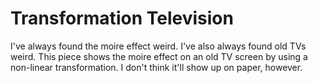 # Transformation Television

I've always found the moire effect weird. I've also always found old TVs weird. This piece shows the moire effect on an old TV screen by using a non-linear transformation. I don't think it'll show up on paper, however.